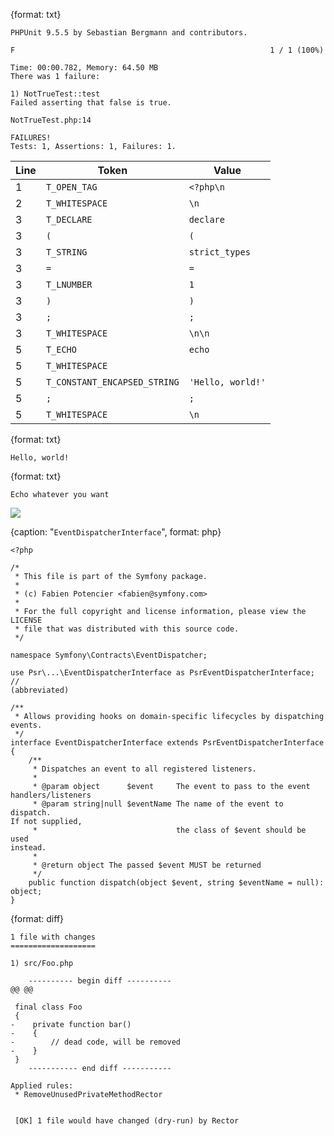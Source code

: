 {format: txt}
```
PHPUnit 9.5.5 by Sebastian Bergmann and contributors.

F                                                         1 / 1 (100%)

Time: 00:00.782, Memory: 64.50 MB
There was 1 failure:

1) NotTrueTest::test
Failed asserting that false is true.

NotTrueTest.php:14

FAILURES!
Tests: 1, Assertions: 1, Failures: 1.
```

| Line | Token | Value |
| --- | --- | --- |
| 1 | `T_OPEN_TAG` | `<?php\n` |
| 2 | `T_WHITESPACE` | `\n` |
| 3 | `T_DECLARE` | `declare` |
| 3 | `(` | `(` |
| 3 | `T_STRING` | `strict_types` |
| 3 | `=` | `=` |
| 3 | `T_LNUMBER` | `1` |
| 3 | `)` | `)` |
| 3 | `;` | `;` |
| 3 | `T_WHITESPACE` | `\n\n` |
| 5 | `T_ECHO` | `echo` |
| 5 | `T_WHITESPACE` | ` ` |
| 5 | `T_CONSTANT_ENCAPSED_STRING` | `'Hello, world!'` |
| 5 | `;` | `;` |
| 5 | `T_WHITESPACE` | `\n` |

{format: txt}
```
Hello, world!
```

{format: txt}
```
Echo whatever you want
```

![](images/image.diagram.png)

{caption: "`EventDispatcherInterface`", format: php}
```
<?php

/*
 * This file is part of the Symfony package.
 *
 * (c) Fabien Potencier <fabien@symfony.com>
 *
 * For the full copyright and license information, please view the
LICENSE
 * file that was distributed with this source code.
 */

namespace Symfony\Contracts\EventDispatcher;

use Psr\...\EventDispatcherInterface as PsrEventDispatcherInterface; //
(abbreviated)

/**
 * Allows providing hooks on domain-specific lifecycles by dispatching
events.
 */
interface EventDispatcherInterface extends PsrEventDispatcherInterface
{
    /**
     * Dispatches an event to all registered listeners.
     *
     * @param object      $event     The event to pass to the event
handlers/listeners
     * @param string|null $eventName The name of the event to dispatch.
If not supplied,
     *                               the class of $event should be used
instead.
     *
     * @return object The passed $event MUST be returned
     */
    public function dispatch(object $event, string $eventName = null):
object;
}
```

{format: diff}
```
1 file with changes
===================

1) src/Foo.php

    ---------- begin diff ----------
@@ @@

 final class Foo
 {
-    private function bar()
-    {
-        // dead code, will be removed
-    }
 }
    ----------- end diff -----------

Applied rules:
 * RemoveUnusedPrivateMethodRector


 [OK] 1 file would have changed (dry-run) by Rector
```
